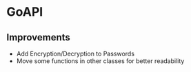 # GoAPI

## Improvements
- Add Encryption/Decryption to Passwords
- Move some functions in other classes for better readability